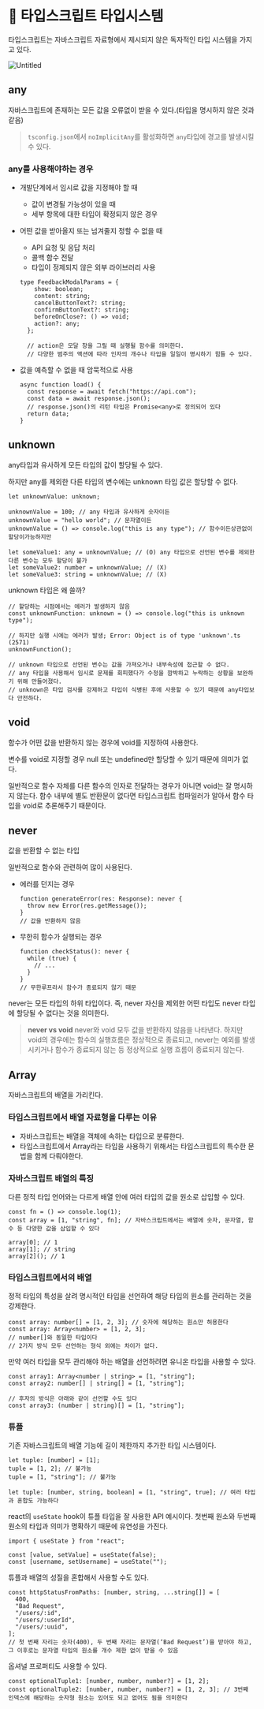 # 📌 타입스크립트 타입시스템

타입스크립트는 자바스크립트 자료형에서 제시되지 않은 독자적인 타입 시스템을 가지고 있다.

![Untitled](https://prod-files-secure.s3.us-west-2.amazonaws.com/a95717bf-7fdd-4a10-af6c-e9bde6ebf85d/7a30d950-0d2f-43eb-bc0e-7dc1c6ba473f/Untitled.png)

## any

자바스크립트에 존재하는 모든 값을 오류없이 받을 수 있다.(타입을 명시하지 않은 것과 같음)

> `tsconfig.json`에서 `noImplicitAny`를 활성화하면 `any`타입에 경고를 발생시킬 수 있다.
> 

### any를 사용해야하는 경우

- 개발단계에서 임시로 값을 지정해야 할 때
    - 값이 변경될 가능성이 있을 때
    - 세부 항목에 대한 타입이 확정되지 않은 경우
- 어떤 값을 받아올지 또는 넘겨줄지 정할 수 없을 때
    - API 요청 및 응답 처리
    - 콜백 함수 전달
    - 타입이 정제되지 않은 외부 라이브러리 사용
    
    ```tsx
    type FeedbackModalParams = {
        show: boolean;
        content: string;
        cancelButtonText?: string;
        confirmButtonText?: string;
        beforeOnClose?: () => void;
        action?: any;
      };
      
      // action은 모달 창을 그릴 때 실행될 함수를 의미한다.
      // 다양한 범주의 액션에 따라 인자의 개수나 타입을 일일이 명시하기 힘들 수 있다. 
    ```
    
- 값을 예측할 수 없을 때 암묵적으로 사용
    
    ```tsx
    async function load() {
      const response = await fetch("https://api.com");
      const data = await response.json(); 
      // response.json()의 리턴 타입은 Promise<any>로 정의되어 있다
      return data;
    }
    ```
    

## unknown

any타입과 유사하게 모든 타입의 값이 할당될 수 있다. 

하지만 any를 제외한 다른 타입의 변수에는 unknown 타입 값은 할당할 수 없다.

```tsx
let unknownValue: unknown;

unknownValue = 100; // any 타입과 유사하게 숫자이든
unknownValue = "hello world"; // 문자열이든
unknownValue = () => console.log("this is any type"); // 함수이든상관없이할당이가능하지만

let someValue1: any = unknownValue; // (O) any 타입으로 선언된 변수를 제외한 다른 변수는 모두 할당이 불가
let someValue2: number = unknownValue; // (X)
let someValue3: string = unknownValue; // (X)
```

unknown 타입은 왜 쓸까?

```tsx
// 할당하는 시점에서는 에러가 발생하지 않음
const unknownFunction: unknown = () => console.log("this is unknown type");

// 하지만 실행 시에는 에러가 발생; Error: Object is of type 'unknown'.ts (2571)
unknownFunction();

// unknown 타입으로 선언된 변수는 값을 가져오거나 내부속성에 접근할 수 없다.
// any 타입을 사용해서 임시로 문제를 회피했다가 수정을 깜박하고 누락하는 상황을 보완하기 위해 만들어졌다.
// unknown은 타입 검사를 강제하고 타입이 식병된 후에 사용할 수 있기 때문에 any타입보다 안전하다.
```

## void

함수가 어떤 값을 반환하지 않는 경우에 void를 지정하여 사용한다.

변수를 void로 지정할 경우 null 또는 undefined만 할당할 수 있기 때문에 의미가 없다.

일반적으로 함수 자체를 다른 함수의 인자로 전달하는 경우가 아니면 void는 잘 명시하지 않는다. 함수 내부에 별도 반환문이 없다면 타입스크립트 컴파일러가 알아서 함수 타입을 void로 추론해주기 때문이다.

## never

값을 반환할 수 없는 타입

일반적으로 함수와 관련하여 많이 사용된다.

- 에러를 던지는 경우
    
    ```tsx
    function generateError(res: Response): never {
      throw new Error(res.getMessage());
    }
    // 값을 반환하지 않음
    ```
    
- 무한히 함수가 실행되는 경우
    
    ```tsx
    function checkStatus(): never {
      while (true) {
        // ...
      }
    }
    // 무한루프라서 함수가 종료되지 않기 때문
    ```
    

never는 모든 타입의 하위 타입이다. 즉, never 자신을 제외한 어떤 타입도 never 타입에 할당될 수 없다는 것을 의미한다.

> **never vs void**
never와 void 모두 값을 반환하지 않음을 나타낸다. 하지만 void의 경우에는 함수의 실행흐름은 정상적으로 종료되고, never는 예외를 발생시키거나 함수가 종료되지 않는 등 정상적으로 실행 흐름이 종료되지 않는다.
> 

## Array

자바스크립트의 배열을 가리킨다.

### 타입스크립트에서 배열 자료형을 다루는 이유

- 자바스크립트는 배열을 객체에 속하는 타입으로 분류한다.
- 타입스크립트에서 Array라는 타입을 사용하기 위해서는 타입스크립트의 특수한 문법을 함께 다뤄야한다.

### 자바스크립트 배열의 특징

다른 정적 타입 언어와는 다르게 배열 안에 여러 타입의 값을 원소로 삽입할 수 있다.

```tsx
const fn = () => console.log(1);
const array = [1, "string", fn]; // 자바스크립트에서는 배열에 숫자, 문자열, 함수 등 다양한 값을 삽입할 수 있다

array[0]; // 1
array[1]; // string
array[2](); // 1
```

### 타입스크립트에서의 배열

정적 타입의 특성을 살려 명시적인 타입을 선언하여 해당 타입의 원소를 관리하는 것을 강제한다.

```tsx
const array: number[] = [1, 2, 3]; // 숫자에 해당하는 원소만 허용한다
const array: Array<number> = [1, 2, 3];
// number[]와 동일한 타입이다
// 2가지 방식 모두 선언하는 형식 외에는 차이가 없다.
```

만약 여러 타입을 모두 관리해야 하는 배열을 선언하려면 유니온 타입을 사용할 수 있다.

```tsx
const array1: Array<number | string> = [1, "string"];
const array2: number[] | string[] = [1, "string"];

// 후자의 방식은 아래와 같이 선언할 수도 있다
const array3: (number | string)[] = [1, "string"];
```

### 튜플

기존 자바스크립트의 배열 기능에 길이 제한까지 추가한 타입 시스템이다.

```tsx
let tuple: [number] = [1];
tuple = [1, 2]; // 불가능
tuple = [1, "string"]; // 불가능

let tuple: [number, string, boolean] = [1, "string", true]; // 여러 타입과 혼합도 가능하다
```

react의 `useState` hook이 튜플 타입을 잘 사용한 API 예시이다.
첫번째 원소와 두번째 원소의 타입과 의미가 명확하기 때문에 유연성을 가진다.

```tsx
import { useState } from "react";

const [value, setValue] = useState(false);
const [username, setUsername] = useState("");
```

튜플과 배열의 성질을 혼합해서 사용할 수도 있다.

```tsx
const httpStatusFromPaths: [number, string, ...string[]] = [
  400,
  "Bad Request",
  "/users/:id",
  "/users/:userId",
  "/users/:uuid",
];
// 첫 번째 자리는 숫자(400), 두 번째 자리는 문자열(‘Bad Request’)을 받아야 하고, 그 이후로는 문자열 타입의 원소를 개수 제한 없이 받을 수 있음
```

옵셔널 프로퍼티도 사용할 수 있다.

```tsx
const optionalTuple1: [number, number, number?] = [1, 2];
const optionalTuple2: [number, number, number?] = [1, 2, 3]; // 3번째 인덱스에 해당하는 숫자형 원소는 있어도 되고 없어도 됨을 의미한다
```